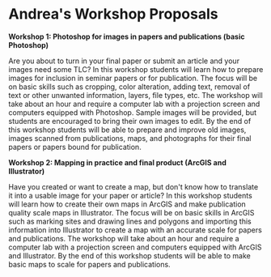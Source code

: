 # Andrea's Workshop Proposals

**Workshop 1: Photoshop for images in papers and publications (basic Photoshop)**

Are you about to turn in your final paper or submit an article and your images need some TLC?  In this workshop students will learn how to prepare images for inclusion in seminar papers or for publication.  The focus will be on basic skills such as cropping, color alteration, adding text, removal of text or other unwanted information, layers, file types, etc.  The workshop will take about an hour and require a computer lab with a projection screen and computers equipped with Photoshop.  Sample images will be provided, but students are encouraged to bring their own images to edit.  By the end of this workshop students will be able to prepare and improve old images, images scanned from publications, maps, and photographs for their final papers or papers bound for publication.
	
**Workshop 2: Mapping in practice and final product (ArcGIS and Illustrator)**

Have you created or want to create a map, but don't know how to translate it into a usable image for your paper or article?  In this workshop students will learn how to create their own maps in ArcGIS and make publication quality scale maps in Illustrator.  The focus will be on basic skills in ArcGIS such as marking sites and drawing lines and polygons and importing this information into Illustrator to create a map with an accurate scale for papers and publications.  The workshop will take about an hour and require a computer lab with a projection screen and computers equipped with ArcGIS and Illustrator.  By the end of this workshop students will be able to make basic maps to scale for papers and publications.
	
